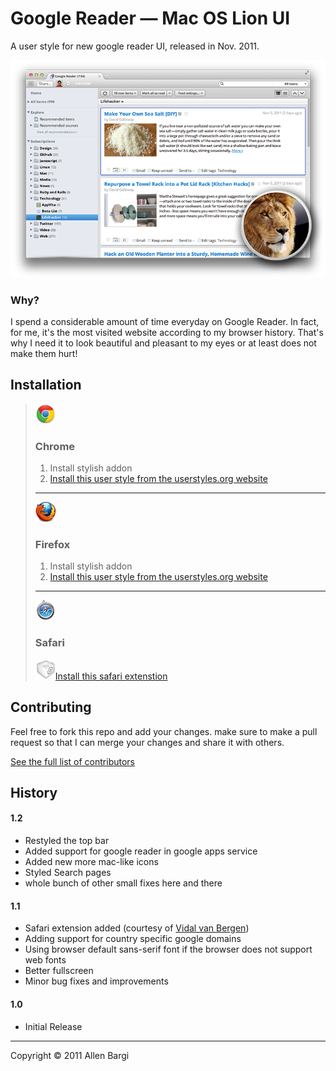 # Google Reader &mdash; Mac OS Lion UI #

A user style for new google reader UI, released in Nov. 2011.

[![image](https://github.com/aziz/Google-Reader-Lion-UI/raw/master/images/screenshot-small.png)](https://github.com/aziz/Google-Reader-Lion-UI/raw/master/images/screenshot.png)

### Why?
I spend a considerable amount of time everyday on Google Reader. In fact, for me, it's the most visited website according to my browser history. That's why I need it to look beautiful and pleasant to my eyes or at least does not make them hurt!

## Installation ##

> ![Chrome](images/chrome.png)
> ### Chrome
> 1. Install stylish addon
> 2. [Install this user style from the userstyles.org website](http://bit.ly/greader-lion-ui)
> 
> ------
> 
> ![Firefox](images/firefox.png)
> ### Firefox
> 1. Install stylish addon
> 2. [Install this user style from the userstyles.org website](http://bit.ly/greader-lion-ui)
> 
> -----
> 
> ![Safari](images/safari.png)
> ### Safari
> 
> ![Safariextz](images/safariextz.png)[Install this safari extenstion](http://bit.ly/greader-lion-ui)

## Contributing

Feel free to fork this repo and add your changes. make sure to make a pull request so that I can merge your changes and share it with others. 

[See the full list of contributors](https://github.com/aziz/Google-Reader-Lion-UI/contributors)

## History ##
#### 1.2
* Restyled the top bar
* Added support for google reader in google apps service
* Added new more mac-like icons
* Styled Search pages
* whole bunch of other small fixes here and there

#### 1.1
* Safari extension added (courtesy of [Vidal van Bergen](https://github.com/vidalvanbergen))
* Adding support for country specific google domains
* Using browser default sans-serif font if the browser does not support web fonts
* Better fullscreen
* Minor bug fixes and improvements

#### 1.0
* Initial Release


  
------
Copyright &copy; 2011 Allen Bargi